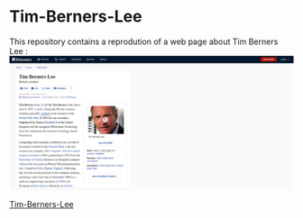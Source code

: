 # Tim-Berners-Lee

This repository contains a reprodution of a web page about Tim Berners Lee :
![timBernersLeeMockupDesktop](images/timBernersLeeMockupDesktop.png)

[Tim-Berners-Lee](https://anthosaxe.github.io/Tim-Berners-Lee/)
